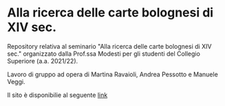 # Alla ricerca delle carte bolognesi di XIV sec.

Repository relativa al seminario "Alla ricerca delle carte bolognesi di XIV sec." organizzato dalla Prof.ssa Modesti per gli studenti del Collegio Superiore (a.a. 2021/22).

Lavoro di gruppo ad opera di Martina Ravaioli, Andrea Pessotto e Manuele Veggi.

Il sito è disponibilie al seguente [link](https://manueleveggi.github.io/bononiaPapers/)
